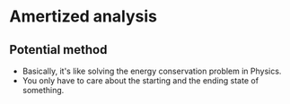 # Amertized analysis
## Potential method
- Basically, it's like solving the energy conservation problem in Physics.
- You only have to care about the starting and the ending state of something.